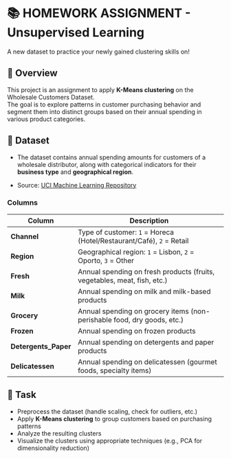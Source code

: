 # 📚 HOMEWORK ASSIGNMENT - Unsupervised Learning

A new dataset to practice your newly gained clustering skills on!

## 📌 Overview

This project is an assignment to apply **K-Means clustering** on the Wholesale Customers Dataset.  
The goal is to explore patterns in customer purchasing behavior and segment them into distinct groups based on their annual spending in various product categories.

## 📂 Dataset

- The dataset contains annual spending amounts for customers of a wholesale distributor, along with categorical indicators for their **business type** and **geographical region**.

- Source: [UCI Machine Learning Repository](https://archive.ics.uci.edu/dataset/292/wholesale+customers)

### Columns

| Column               | Description                                                              |
| -------------------- | ------------------------------------------------------------------------ |
| **Channel**          | Type of customer: `1` = Horeca (Hotel/Restaurant/Café), `2` = Retail     |
| **Region**           | Geographical region: `1` = Lisbon, `2` = Oporto, `3` = Other             |
| **Fresh**            | Annual spending on fresh products (fruits, vegetables, meat, fish, etc.) |
| **Milk**             | Annual spending on milk and milk-based products                          |
| **Grocery**          | Annual spending on grocery items (non-perishable food, dry goods, etc.)  |
| **Frozen**           | Annual spending on frozen products                                       |
| **Detergents_Paper** | Annual spending on detergents and paper products                         |
| **Delicatessen**     | Annual spending on delicatessen (gourmet foods, specialty items)         |

## 🎯 Task

- Preprocess the dataset (handle scaling, check for outliers, etc.)
- Apply **K-Means clustering** to group customers based on purchasing patterns
- Analyze the resulting clusters
- Visualize the clusters using appropriate techniques (e.g., PCA for dimensionality reduction)
